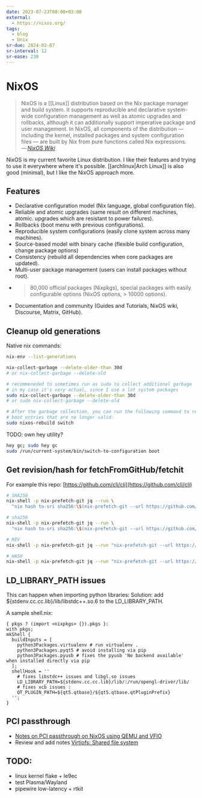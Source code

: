 ```yaml
---
date: 2023-07-23T00:00+03:00
external:
  - https://nixos.org/
tags:
  - blog
  - Unix
sr-due: 2024-02-07
sr-interval: 12
sr-ease: 230
---
```


# NixOS

> NixOS is a [[Linux]] distribution based on the Nix package manager and
> build system. It supports reproducible and declarative system-wide
> configuration management as well as atomic upgrades and rollbacks, although it
> can additionally support imperative package and user management. In NixOS, all
> components of the distribution — including the kernel, installed packages and
> system configuration files — are built by Nix from pure functions called Nix
> expressions.\
> — <cite>[NixOS Wiki](https://nixos.wiki/wiki/Overview_of_the_NixOS_Linux_distribution)</cite>

NixOS is my current favorite Linux distribution. I like their features and
trying to use it everywhere where it's possible. [[archlinux|Arch Linux]] is
also good (minimal), but I like the NixOS approach more.

## Features

- Declarative configuration model (Nix language, global configuration file).
- Reliable and atomic upgrades (same result on different machines, atomic.
  upgrades which are resistant to power failures).
- Rollbacks (boot menu with previous configurations).
- Reproducible system configurations (easily clone system across many machines).
- Source-based model with binary cache (flexible build configuration, change
  package options)
- Consistency (rebuild all dependencies when core packages are updated).
- Multi-user package management (users can install packages without root).
- > 80,000 official packages (Nixpkgs), special packages with easily
configurable options (NixOS options, > 10000 options).
- Documentation and community (Guides and Tutorials, NixOS wiki, Discourse,
Matrix, GitHub).

## Cleanup old generations

Native nix commands:

```bash
nix-env --list-generations

nix-collect-garbage --delete-older-than 30d
# or nix-collect-garbage --delete-old

# recommeneded to sometimes run as sudo to collect additional garbage
# in my case it's very actual, since I use a lot system packages
sudo nix-collect-garbage --delete-older-than 30d
# or sudo nix-collect-garbage --delete-old

# After the garbage collection, you can run the following command to remove
# boot entries that are no longer valid:
sudo nixos-rebuild switch
```

TODO: own hey utility?

```bash
hey gc; sudo hey gc
sudo /run/current-system/bin/switch-to-configuration boot
```

## Get revision/hash for fetchFromGitHub/fetchit

For example this repo: [https://github.com/cli/cli](https://github.com/cli/cli)

```bash
# SHA256
nix-shell -p nix-prefetch-git jq --run \
  "nix hash to-sri sha256:\$(nix-prefetch-git --url https://github.com/cli/cli --quiet --rev v2.20.2 | jq -r '.sha256')"

# sha256
nix-shell -p nix-prefetch-git jq --run \
  "nix hash to-sri sha256:\$(nix-prefetch-git --url https://github.com/iturdikulov/dwm-flexipatch --quiet | jq -r '.sha256')"

# REV
nix-shell -p nix-prefetch-git jq --run "nix-prefetch-git --url https://github.com/cli/cli --quiet --rev v2.20.2 | jq -r '.rev'"

# HASH
nix-shell -p nix-prefetch-git jq --run "nix-prefetch-git --url https://github.com/iturdikulov/dwm-flexipatch --quiet | jq -r '.hash'"
```

## LD_LIBRARY_PATH issues

This can happen when importing python libraries: Solution: add ${stdenv.cc.cc.lib}/lib/libstdc++.so.6 to the LD_LIBRARY_PATH.

A sample shell.nix:
```
{ pkgs ? (import <nixpkgs> {}).pkgs }:
with pkgs;
mkShell {
  buildInputs = [
    python3Packages.virtualenv # run virtualenv .
    python3Packages.pyqt5 # avoid installing via pip
    python3Packages.pyusb # fixes the pyusb 'No backend available' when installed directly via pip
  ];
  shellHook = ''
    # fixes libstdc++ issues and libgl.so issues
    LD_LIBRARY_PATH=${stdenv.cc.cc.lib}/lib/:/run/opengl-driver/lib/
    # fixes xcb issues :
    QT_PLUGIN_PATH=${qt5.qtbase}/${qt5.qtbase.qtPluginPrefix}
  '';
}
```

## PCI passthrough

- [Notes on PCI passthrough on NixOS using QEMU and VFIO](https://alexbakker.me/post/nixos-pci-passthrough-qemu-vfio.html)
- Review and add notes [Virtiofs: Shared file system](https://github.com/virtio-win/kvm-guest-drivers-windows/wiki/Virtiofs:-Shared-file-system)

## TODO:
 - linux kernel flake + le9ec
 - test Plasma/Wayland
 - pipewire low-latency + rtkit
